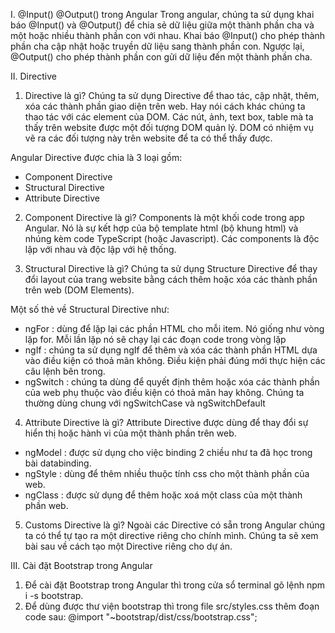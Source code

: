 

I. @Input() @Output() trong Angular
Trong angular, chúng ta sử dụng khai báo @Input() và @Output() để chia sẻ dữ liệu giữa một thành phần cha và một hoặc nhiều thành phần con với nhau.
Khai báo @Input() cho phép thành phần cha cập nhật hoặc truyền dữ liệu sang thành phần con. Ngược lại, @Output() cho phép thành phần con gửi dữ liệu đến một thành phần cha.

II. Directive
1. Directive là gì?
   Chúng ta sử dụng Directive để thao tác, cập nhật, thêm, xóa các thành phần giao diện trên web. Hay nói cách khác chúng ta thao tác với các element của DOM.
   Các nút, ảnh, text box, table mà ta thấy trên website được một đối tượng DOM quản lý.
   DOM có nhiệm vụ vẽ ra các đối tượng này trên website để ta có thể thấy được.

Angular Directive được chia là 3 loại gồm:
- Component Directive
- Structural Directive
- Attribute Directive

2.  Component Directive là gì?
    Components là một khối code trong app Angular. Nó là sự kết hợp của bộ template html (bộ khung html) và nhúng kèm code TypeScript (hoặc Javascript).
    Các components là độc lập với nhau và độc lập với hệ thống.

3. Structural Directive là gì?
   Chúng ta sử dụng Structure Directive để thay đổi layout của trang website bằng cách thêm hoặc xóa các thành phần trên web (DOM Elements).

Một số thẻ về Structural Directive như:
- ngFor : dùng để lặp lại các phần HTML cho mỗi item. Nó giống như vòng lặp for. Mỗi lần lặp nó sẽ chạy lại các đoạn code trong vòng lặp
- ngIf : chúng ta sử dụng ngIf để thêm và xóa các thành phần HTML dựa vào điều kiện có thoả mãn không. Điều kiện phải đúng mới thực hiện các câu lệnh bên trong.
- ngSwitch : chúng ta dùng để quyết định thêm hoặc xóa các thành phần của web phụ thuộc vào điều kiện có thoả mãn hay không. Chúng ta thường dùng chung với ngSwitchCase và ngSwitchDefault

4. Attribute Directive là gì?
   Attribute Directive được dùng để thay đổi sự hiển thị hoặc hành vi của một thành phần trên web.
- ngModel : được sử dụng cho việc binding 2 chiều như ta đã học trong bài databinding.
- ngStyle : dùng để thêm nhiều thuộc tính css cho một thành phần của web.
- ngClass : được sử dụng để thêm hoặc xoá một class của một thành phần web.

5. Customs Directive là gì?
   Ngoài các Directive có sẵn trong Angular chúng ta có thể tự tạo ra một directive riêng cho chính mình. Chúng ta sẽ xem bài sau về cách tạo một Directive riêng cho dự án.

III. Cài đặt Bootstrap trong Angular
1. Để cài đặt Bootstrap trong Angular thì trong cửa sổ terminal gõ lệnh npm i -s bootstrap.
2. Để dùng được thư viện bootstrap thì trong file src/styles.css thêm đoạn code sau:
   @import "~bootstrap/dist/css/bootstrap.css";
